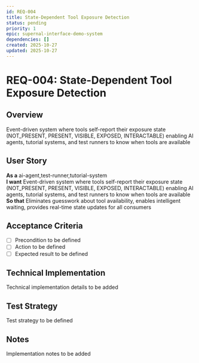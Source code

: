 ```yaml
---
id: REQ-004
title: State-Dependent Tool Exposure Detection
status: pending
priority: 1
epic: supernal-interface-demo-system
dependencies: []
created: 2025-10-27
updated: 2025-10-27
---
```


# REQ-004: State-Dependent Tool Exposure Detection

## Overview
Event-driven system where tools self-report their exposure state (NOT_PRESENT, PRESENT, VISIBLE, EXPOSED, INTERACTABLE) enabling AI agents, tutorial systems, and test runners to know when tools are available

## User Story
**As a** ai-agent,test-runner,tutorial-system  
**I want** Event-driven system where tools self-report their exposure state (NOT_PRESENT, PRESENT, VISIBLE, EXPOSED, INTERACTABLE) enabling AI agents, tutorial systems, and test runners to know when tools are available  
**So that** Eliminates guesswork about tool availability, enables intelligent waiting, provides real-time state updates for all consumers

## Acceptance Criteria
- [ ] Precondition to be defined
- [ ] Action to be defined
- [ ] Expected result to be defined

## Technical Implementation
Technical implementation details to be added

## Test Strategy
Test strategy to be defined

## Notes
Implementation notes to be added
